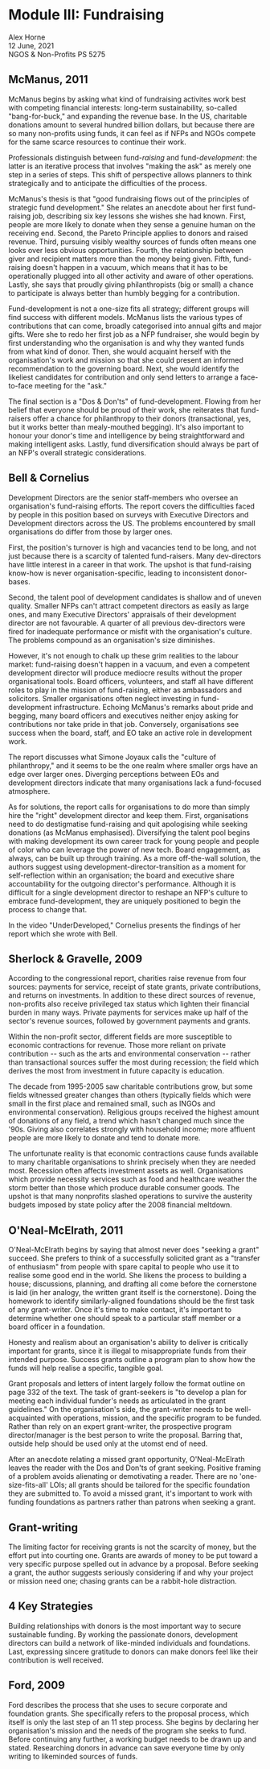 # Module III: Fundraising

Alex Horne \
12 June, 2021\
NGOS & Non-Profits PS 5275

## McManus, 2011

McManus begins by asking what kind of fundraising activites work best with competing financial interests: long-term sustainability, so-called "bang-for-buck," and expanding the revenue base. In the US, charitable donations amount to several hundred billion dollars, but because there are so many non-profits using funds, it can feel as if NFPs and NGOs compete for the same scarce resources to continue their work.

Professionals distinguish between fund-*raising* and fund-*development*: the latter is an iterative process that involves "making the ask" as merely one step in a series of steps. This shift of perspective allows planners to think strategically and to anticipate the difficulties of the process.

McManus's thesis is that "good fundraising flows out of the principles of strategic fund development." She relates an anecdote about her first fund-raising job, describing six key lessons she wishes she had known. First, people are more likely to donate when they sense a genuine human on the receiving end. Second, the Pareto Principle applies to donors and raised revenue. Third, pursuing visibly wealthy sources of funds often means one looks over less obvious opportunities. Fourth, the relationship between giver and recipient matters more than the money being given. Fifth, fund-raising doesn't happen in a vacuum, which means that it has to be operationally plugged into all other activity and aware of other operations. Lastly, she says that proudly giving philanthropists (big or small) a chance to participate is always better than humbly begging for a contribution. 

Fund-development is not a one-size fits all strategy; different groups will find success with different models. McManus lists the various types of contributions that can come, broadly categorised into annual gifts and major gifts.
Were she to redo her first job as a NFP fundraiser, she would begin by first understanding who the organisation is and why they wanted funds from what kind of donor. Then, she would acquaint herself with the organisation's work and mission so that she could present an informed recommendation to the governing board. Next, she would identify the likeliest candidates for contribution and only send letters to arrange a face-to-face meeting for the "ask." 

The final section is a "Dos & Don'ts" of fund-development. Flowing from her belief that everyone should be proud of their work, she reiterates that fund-raisers offer a chance for philanthropy to their donors (transactional, yes, but it works better than mealy-mouthed begging). It's also important to honour your donor's time and intelligence by being straightforward and making intelligent asks. Lastly, fund diversification should always be part of an NFP's overall strategic considerations.  

## Bell & Cornelius

Development Directors are the senior staff-members who oversee an organisation's fund-raising efforts. The report covers the difficulties faced by people in this position based on surveys with Executive Directors and Development directors across the US. The problems encountered by small organisations do differ from those by larger ones. 

First, the position's turnover is high and vacancies tend to be long, and not just because there is a scarcity of talented fund-raisers. Many dev-directors have little interest in a career in that work. The upshot is that fund-raising know-how is never organisation-specific, leading to inconsistent donor-bases. 

Second, the talent pool of development candidates is shallow and of uneven quality. Smaller NFPs can't attract competent directors as easily as large ones, and many Executive Directors' appraisals of their development director are not favourable. A quarter of all previous dev-directors were fired for inadequate performance or misfit with the organisation's culture. The problems compound as an organisation's size diminishes.

However, it's not enough to chalk up these grim realities to the labour market: fund-raising doesn't happen in a vacuum, and even a competent development director will produce mediocre results without the proper organisational tools. Board officers, volunteers, and staff all have different roles to play in the mission of fund-raising, either as ambassadors and solicitors. Smaller organisations often neglect investing in fund-development infrastructure. Echoing McManus's remarks about pride and begging, many board officers and executives neither enjoy asking for contributions nor take pride in that job. Conversely, organisations see success when the board, staff, and EO take an active role in development work. 

The report discusses what Simone Joyaux calls the "culture of philanthropy," and it seems to be the one realm where smaller orgs have an edge over larger ones. Diverging perceptions between EOs and development directors indicate that many organisations lack a fund-focused atmosphere. 

As for solutions, the report calls for organisations to do more than simply hire the "right" development director and keep them. First, organisations need to do destigmatise fund-raising and quit apologising while seeking donations (as McManus emphasised). Diversifying the talent pool begins with making development its own career track for young people and people of color who can leverage the power of new tech. Board engagement, as always, can be built up through training. As a more off-the-wall solution, the authors suggest using development-director-transition as a moment for self-reflection within an organisation; the board and executive share accountability for the outgoing director's performance. Although it is difficult for a single development director to reshape an NFP's culture to embrace fund-development, they are uniquely positioned to begin the process to change that.

In the video "UnderDeveloped," Cornelius presents the findings of her report which she wrote with Bell.  

## Sherlock & Gravelle, 2009

According to the congressional report, charities raise revenue from four sources: payments for service, receipt of state grants, private contributions, and returns on investments. In addition to these direct sources of revenue, non-profits also receive privileged tax status which lighten their financial burden in many ways. Private payments for services make up half of the sector's revenue sources, followed by government payments and grants.

Within the non-profit sector, different fields are more susceptible to economic contractions for revenue. Those more reliant on private contribution -- such as the arts and environmental conservation -- rather than transactional sources suffer the most during recession; the field which derives the most from investment in future capacity is education.

The decade from 1995-2005 saw charitable contributions grow, but some fields witnessed greater changes than others (typically fields which were small in the first place and remained small, such as INGOs and environmental conservation). Religious groups received the highest amount of donations of any field, a trend which hasn't changed much since the '90s. Giving also correlates strongly with household income; more affluent people are more likely to donate and tend to donate more.

The unfortunate reality is that economic contractions cause funds available to many charitable organisations to shrink precisely when they are needed most. Recession often affects investment assets as well. Organisations which provide necessity services such as food and healthcare weather the storm better than those which produce durable consumer goods. The upshot is that many nonprofits slashed operations to survive the austerity budgets imposed by state policy after the 2008 financial meltdown. 

## O'Neal-McElrath, 2011

O'Neal-McElrath begins by saying that almost never does "seeking a grant" succeed. She prefers to think of a successfully solicited grant as a "transfer of enthusiasm" from people with spare capital to people who use it to realise some good end in the world. She likens the process to building a house; discussions, planning, and drafting all come before the cornerstone is laid (in her analogy, the written grant itself is the cornerstone). Doing the homework to identify similarly-aligned foundations should be the first task of any grant-writer. Once it's time to make contact, it's important to determine whether one should speak to a particular staff member or a board officer in a foundation. 

Honesty and realism about an organisation's ability to deliver is critically important for grants, since it is illegal to misappropriate funds from their intended purpose. Success grants outline a program plan to show how the funds will help realise a specific, tangible goal.  

Grant proposals and letters of intent largely follow the format outline on page 332 of the text. The task of grant-seekers is "to develop a plan for meeting each individual funder's needs as articulated in the grant guidelines." On the organisation's side, the grant-writer needs to be well-acquainted with operations, mission, and the specific program to be funded. Rather than rely on an expert grant-writer, the prospective program director/manager is the best person to write the proposal. Barring that, outside help should be used only at the utomst end of need. 

After an anecdote relating a missed grant opportunity, O'Neal-McElrath leaves the reader with the Dos and Don'ts of grant seeking. Positive framing of a problem avoids alienating or demotivating a reader. There are no 'one-size-fits-all' LOIs; all grants should be tailored for the specific foundation they are submitted to. To avoid a missed grant, it's important to work with funding foundations as partners rather than patrons when seeking a grant. 

## Grant-writing

The limiting factor for receiving grants is not the scarcity of money, but the effort put into courting one. Grants are awards of money to be put toward a very specific purpose spelled out in advance by a proposal. Before seeking a grant, the author suggests seriously considering if and why your project or mission need one; chasing grants can be a rabbit-hole distraction. 

## 4 Key Strategies

Building relationships with donors is the most important way to secure sustainable funding. By working the passionate donors, development directors can build a network of like-minded individuals and foundations. Last, expressing sincere gratitude to donors can make donors feel like their contribution is well received. 

## Ford, 2009

Ford describes the process that she uses to secure corporate and foundation grants. She specifically refers to the proposal process, which itself is only the last step of an 11 step process. She begins by declaring her organisation's mission and the needs of the program she seeks to fund. Before continuing any further, a working budget needs to be drawn up and stated. Researching donors in advance can save everyone time by only writing to likeminded sources of funds. 


